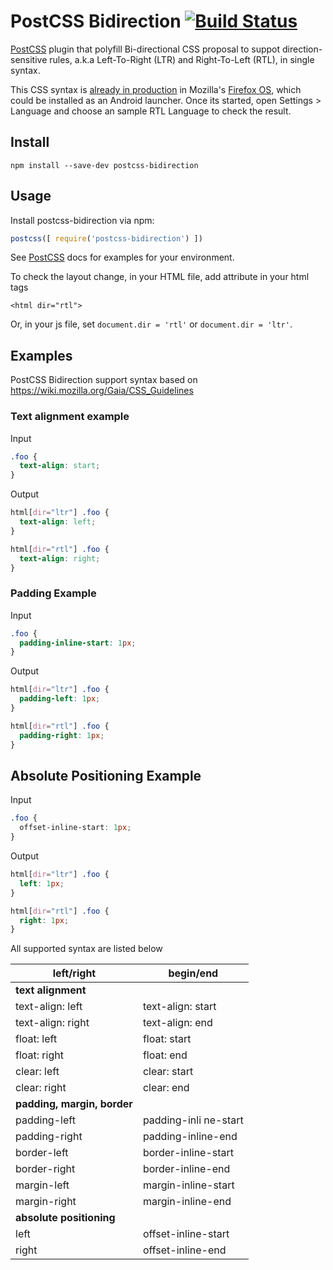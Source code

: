 # PostCSS Bidirection [![Build Status][ci-img]][ci]

[PostCSS] plugin that polyfill Bi-directional CSS proposal to suppot direction-sensitive rules, a.k.a Left-To-Right (LTR) and Right-To-Left (RTL), in single syntax.

This CSS syntax is [already in production](https://github.com/mozilla-b2g/gaia/blob/master/apps/settings/style/settings.css) in Mozilla's [Firefox OS](https://www.mozilla.org/en-US/firefox/os/), which could be installed as an Android launcher. Once its started, open Settings > Language and choose an sample RTL Language to check the result.

[PostCSS]: https://github.com/postcss/postcss
[ci-img]:  https://travis-ci.org/gasolin/postcss-bidirection.svg
[ci]:      https://travis-ci.org/gasolin/postcss-bidirection

## Install

```
npm install --save-dev postcss-bidirection
```

## Usage

Install postcss-bidirection via npm:

```js
postcss([ require('postcss-bidirection') ])
```

See [PostCSS] docs for examples for your environment.

To check the layout change, in your HTML file, add attribute in your html tags

```
<html dir="rtl">

```

Or, in your js file, set `document.dir = 'rtl'` or `document.dir = 'ltr'`.


## Examples

PostCSS Bidirection support syntax based on https://wiki.mozilla.org/Gaia/CSS_Guidelines

### Text alignment example

Input

```css
.foo {
  text-align: start;
}
```

Output

```css
html[dir="ltr"] .foo {
  text-align: left;
}

html[dir="rtl"] .foo {
  text-align: right;
}
```

### Padding Example

Input

```css
.foo {
  padding-inline-start: 1px;
}
```

Output

```css
html[dir="ltr"] .foo {
  padding-left: 1px;
}

html[dir="rtl"] .foo {
  padding-right: 1px;
}
```

## Absolute Positioning Example

Input

```css
.foo {
  offset-inline-start: 1px;
}
```

Output

```css
html[dir="ltr"] .foo {
  left: 1px;
}

html[dir="rtl"] .foo {
  right: 1px;
}
```


All supported syntax are listed below

|     left/right     |     begin/end        |
|--------------------|----------------------|
|             **text alignment**            |
| text-align: left   | text-align: start    |
| text-align: right  | text-align: end      |
| float: left        | float: start         |
| float: right       | float: end           |
| clear: left        | clear: start         |
| clear: right       | clear: end           |
|       **padding, margin, border**         |
| padding-left       | padding-inli ne-start |
| padding-right      | padding-inline-end   |
| border-left        | border-inline-start  |
| border-right       | border-inline-end    |
| margin-left        | margin-inline-start  |
| margin-right       | margin-inline-end    |
|         **absolute positioning**          |
| left               | offset-inline-start  |
| right              | offset-inline-end    |
